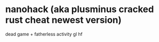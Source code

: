 # nanohack (aka plusminus cracked rust cheat newest version)

dead game + fatherless activity
gl hf

